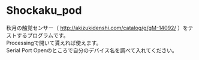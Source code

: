 # Shockaku_pod
秋月の触覚センサー（ http://akizukidenshi.com/catalog/g/gM-14092/ ）をテストするプログラムです。  
Processingで開いて貰えれば使えます。  
Serial Port Openのところで自分のデバイス名を調べて入れてください。  
